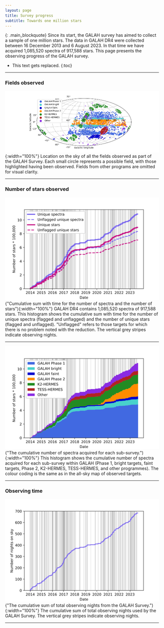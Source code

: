 ```yaml
---
layout: page
title: Survey progress
subtitle: Towards one million stars
---
```


{: .main_blockquote}
Since its start, the GALAH survey has aimed to collect a sample of one million stars.
The data in GALAH DR4 were collected between 16 December 2013 and 6 August 2023. In that time we have acquired 1,085,520 spectra of 917,588 stars.
This page presents the observing progress of the GALAH survey.


* This text gets replaced.
{:toc}

---

### Fields observed

![Location on the sky of all the fields observed as part of the GALAH Survey.](/survey/img/survey_progress_on_sky.png) <!---{"Location on the sky of all the fields observed as part of GALAH DR4.")--->{:width="100%"}
Location on the sky of all the fields observed as part of the GALAH Survey. Each small circle represents a possible field, with those highlighted having been observed. Fields from other programs are omitted for visual clarity.

---
### Number of stars observed
![Cumulative sum with time for the number of spectra and the number of stars.](/survey/img/survey_progress_number_of_stars.svg) {"Cumulative sum with time for the number of spectra and the number of stars"){:width="100%"}
GALAH DR4 contains 1,085,520 spectra of 917,588 stars. This histogram shows the cumulative sum with time for the number of unique spectra (flagged and unflagged) and the number of unique stars (flagged and unflagged). "Unflagged" refers to those targets for which there is no problem noted with the reduction. The vertical grey stripes indicate observing nights.

---
![The cumulative number of spectra acquired for each sub-survey.](/survey/img/survey_progress_number_of_stars_per_subsurvey.svg) {"The cumulative number of spectra acquired for each sub-survey."){:width="100%"}
This histogram shows the cumulative number of spectra acquired for each sub-survey within GALAH (Phase 1, bright targets, faint targets, Phase 2, K2-HERMES, TESS-HERMES, and other programmes). The colour coding is the same as in the all-sky map of observed targets.

---

### Observing time

![The cumulative nights on sky used by the GALAH Survey.](/survey/img/survey_progress_time.svg) {"The cumulative sum of total observing nights from the GALAH Survey."){:width="100%"}
The cumulative sum of total observing nights used by the GALAH Survey. The vertical grey stripes indicate observing nights.

---

